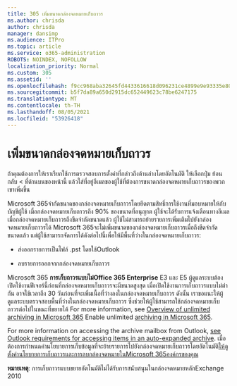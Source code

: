 ```yaml
---
title: 305 เพิ่มขนาดกล่องจดหมายเก็บถาวร
ms.author: chrisda
author: chrisda
manager: dansimp
ms.audience: ITPro
ms.topic: article
ms.service: o365-administration
ROBOTS: NOINDEX, NOFOLLOW
localization_priority: Normal
ms.custom: 305
ms.assetid: ''
ms.openlocfilehash: f9cc968aba32645fd4433616618d096231ce4899e9e93335e802af5c05524a79
ms.sourcegitcommit: b5f7da89a650d2915dc652449623c78be6247175
ms.translationtype: MT
ms.contentlocale: th-TH
ms.lasthandoff: 08/05/2021
ms.locfileid: "53926418"
---
```

# <a name="increase-the-archive-mailbox-size"></a>เพิ่มขนาดกล่องจดหมายเก็บถาวร


ถ้าคุณต้องการให้เราเรียกใช้การตรวจสอบการตั้งค่าที่กล่าวถึงด้านล่างโดยอัตโนมัติ ให้เลือกปุ่ม ย้อนกลับ < ที่ด้านบนของหน้านี้ แล้วใส่ที่อยู่อีเมลของผู้ใช้ที่ต้องการขนาดกล่องจดหมายเก็บถาวรของพวกเขาเพิ่มขึ้น

Microsoft 365จํากัดขนาดของกล่องจดหมาย[](https://docs.microsoft.com/office365/servicedescriptions/exchange-online-service-description/exchange-online-limits#mailbox-storage-limits)เก็บถาวรโดยยึดตามสิทธิ์การใช้งานที่มอบหมายให้กับบัญชีผู้ใช้ เมื่อกล่องจดหมายเก็บถาวรถึง 90% ของขนาดที่อนุญาต ผู้ใช้จะได้รับการแจ้งเตือนทางอีเมล เมื่อกล่องจดหมายเก็บถาวรถึงขีดจํากัดขนาดแล้ว ผู้ใช้ไม่สามารถย้ายรายการเพิ่มเติมไปยังกล่องจดหมายเก็บถาวรได้ Microsoft 365จะไม่เพิ่มขนาดของกล่องจดหมายเก็บถาวรเมื่อถึงขีดจํากัดขนาดแล้ว แต่ผู้ใช้สามารถจัดการได้ดังต่อไปนี้เพื่อให้มีพื้นที่ว่างในกล่องจดหมายเก็บถาวร:

- ส่งออกรายการเป็นไฟล์ .pst โดยใช้Outlook

- ลบรายการออกจากกล่องจดหมายเก็บถาวร

Microsoft 365 **การเก็บถาวรแบบไม่Office 365 Enterprise** E3 และ E5 ผู้ดูแลระบบต้องเปิดใช้งานฟีเจอร์นี้ก่อนที่กล่องจดหมายเก็บถาวรจะมีขนาดสูงสุด เมื่อเปิดใช้งานการเก็บถาวรแบบไม่ต่ากัน อาจใช้เวลาถึง 30 วันก่อนที่จะเพิ่มเนื้อที่ว่างลงในกล่องจดหมายเก็บถาวร ดังนั้น เราขอแนะให้ผู้ดูแลระบบตรวจสอบพื้นที่ว่างในกล่องจดหมายเก็บถาวร ซึ่งช่วยให้ผู้ใช้สามารถใช้กล่องจดหมายเก็บถาวรต่อไปในขณะที่ขยายได้ For more information, see [Overview of unlimited archiving in Microsoft 365](https://docs.microsoft.com/microsoft-365/compliance/unlimited-archiving) Enable unlimited [archiving in Microsoft 365](https://docs.microsoft.com/microsoft-365/compliance/enable-unlimited-archiving).

For more information on accessing the archive mailbox from Outlook, [see Outlook requirements for accessing items in an auto-expanded archive](https://docs.microsoft.com/microsoft-365/compliance/unlimited-archiving#outlook-requirements-for-accessing-items-in-an-auto-expanded-archive). เมื่อต้องการกําหนดค่านโยบายการเก็บข้อมูลที่จะย้ายรายการไปยังกล่องจดหมายเก็บถาวรโดยอัตโนมัติ[ให้ดู ตั้งค่านโยบายการเก็บถาวรและการลบกล่องจดหมายในMicrosoft 365องค์กรของคุณ](https://docs.microsoft.com/microsoft-365/compliance/set-up-an-archive-and-deletion-policy-for-mailboxes)

**หมายเหตุ**: การเก็บถาวรแบบขยายอัตโนมัติไม่ได้รับการสนับสนุนในกล่องจดหมายหลักExchange 2010
